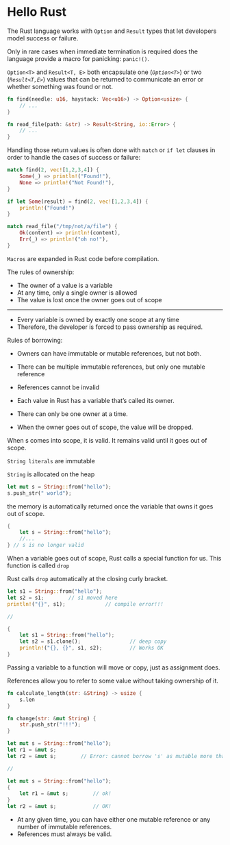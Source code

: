 # Hello Rust

The Rust language works with `Option` and `Result` types that let developers
model success or failure.

Only in rare cases when immediate termination is required does the language
provide a macro for panicking: `panic!()`.

`Option<T>` and `Result<T, E>` both encapsulate one (_`Option<T>`_) or two
(_`Result<T,E>`_) values that can be returned to communicate an error or whether
something was found or not.

```rust
fn find(needle: u16, haystack: Vec<u16>) -> Option<usize> {
    // ...
}

fn read_file(path: &str) -> Result<String, io::Error> {
    // ...
}
```

Handling those return values is often done with `match` or `if let` clauses in
order to handle the cases of success or failure:

```rust
match find(2, vec![1,2,3,4]) {
    Some(_) => println!("Found!"),
    None => println!("Not Found!"),
}

if let Some(result) = find(2, vec![1,2,3,4]) {
    println!("Found!")
}

match read_file("/tmp/not/a/file") {
    Ok(content) => println!(content),
    Err(_) => println!("oh no!"),
}
```

`Macros` are expanded in Rust code before compilation.

The rules of ownership:

- The owner of a value is a variable
- At any time, only a single owner is allowed
- The value is lost once the owner goes out of scope

---

- Every variable is owned by exactly one scope at any time
- Therefore, the developer is forced to pass ownership as required.

Rules of borrowing:

- Owners can have immutable or mutable references, but not both.
- There can be multiple immutable references, but only one mutable reference
- References cannot be invalid

- Each value in Rust has a variable that’s called its owner.
- There can only be one owner at a time.
- When the owner goes out of scope, the value will be dropped.

When s comes into scope, it is valid.
It remains valid until it goes out of scope.

`String literals` are immutable

`String` is allocated on the heap

```rust
let mut s = String::from("hello");
s.push_str(" world");
```

the memory is automatically returned once the variable that owns it goes out of scope.

```rust
{
    let s = String::from("hello");
    //...
} // s is no longer valid
```

When a variable goes out of scope, Rust calls a special function for us. This function is called `drop`

Rust calls `drop` automatically at the closing curly bracket.

```rust
let s1 = String::from("hello");
let s2 = s1;        // s1 moved here
println!("{}", s1);             // compile error!!!

//

{
    let s1 = String::from("hello");
    let s2 = s1.clone();                // deep copy
    println!("{}, {}", s1, s2);         // Works OK
}
```

Passing a variable to a function will move or copy, just as assignment does.

References allow you to refer to some value without taking ownership of it.

```rust
fn calculate_length(str: &String) -> usize {
    s.len
}

fn change(str: &mut String) {
    str.push_str("!!!");
}

let mut s = String::from("hello");
let r1 = &mut s;
let r2 = &mut s;        // Error: cannot borrow 's' as mutable more than once at a time

//

let mut s = String::from("hello");
{
    let r1 = &mut s;        // ok!
}
let r2 = &mut s;            // OK!
```

- At any given time, you can have either one mutable reference or any number of immutable references.
- References must always be valid.
